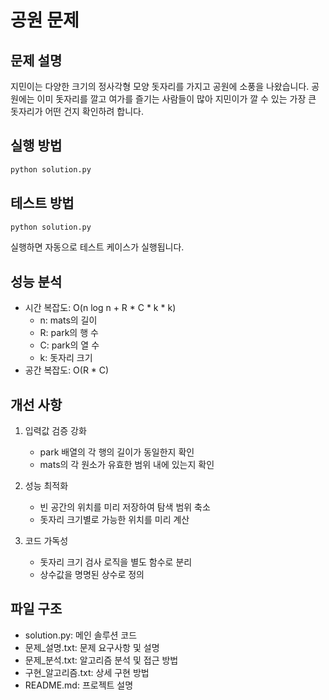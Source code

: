 # 공원 문제

## 문제 설명
지민이는 다양한 크기의 정사각형 모양 돗자리를 가지고 공원에 소풍을 나왔습니다. 공원에는 이미 돗자리를 깔고 여가를 즐기는 사람들이 많아 지민이가 깔 수 있는 가장 큰 돗자리가 어떤 건지 확인하려 합니다.

## 실행 방법
```bash
python solution.py
```

## 테스트 방법
```bash
python solution.py
```
실행하면 자동으로 테스트 케이스가 실행됩니다.

## 성능 분석
- 시간 복잡도: O(n log n + R * C * k * k)
  - n: mats의 길이
  - R: park의 행 수
  - C: park의 열 수
  - k: 돗자리 크기
- 공간 복잡도: O(R * C)

## 개선 사항
1. 입력값 검증 강화
   - park 배열의 각 행의 길이가 동일한지 확인
   - mats의 각 원소가 유효한 범위 내에 있는지 확인

2. 성능 최적화
   - 빈 공간의 위치를 미리 저장하여 탐색 범위 축소
   - 돗자리 크기별로 가능한 위치를 미리 계산

3. 코드 가독성
   - 돗자리 크기 검사 로직을 별도 함수로 분리
   - 상수값을 명명된 상수로 정의

## 파일 구조
- solution.py: 메인 솔루션 코드
- 문제_설명.txt: 문제 요구사항 및 설명
- 문제_분석.txt: 알고리즘 분석 및 접근 방법
- 구현_알고리즘.txt: 상세 구현 방법
- README.md: 프로젝트 설명 
